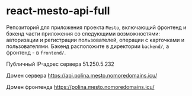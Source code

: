 # react-mesto-api-full
Репозиторий для приложения проекта `Mesto`, включающий фронтенд и бэкенд части приложения со следующими возможностями: авторизации и регистрации пользователей, операции с карточками и пользователями. Бэкенд расположите в директории `backend/`, а фронтенд - в `frontend/`. 
  
Публичный IP-адрес сервера
51.250.5.232

Домен сервера
https://api.polina.mesto.nomoredomains.icu/

Домен фронтенда
https://polina.mesto.nomoredomains.icu/

